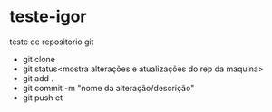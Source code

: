 # teste-igor
teste de repositorio git
- git clone <nome do repositorio>
- git status<mostra alterações e atualizações do rep da maquina>
- git add .
- git commit -m "nome da alteração/descrição"
- git push
et